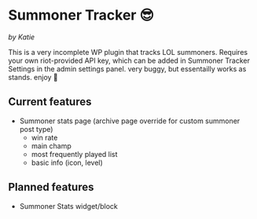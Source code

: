 # Summoner Tracker 😎 
*by Katie*

This is a very incomplete WP plugin that tracks LOL summoners. Requires your own riot-provided API key, which can be added in Summoner Tracker Settings in the admin settings panel. very buggy, but essentailly works as stands. enjoy 🐛

## Current features

* Summoner stats page (archive page override for custom summoner post type)
  * win rate
  * main champ
  * most frequently played list
  * basic info (icon, level)

## Planned features

* Summoner Stats widget/block
